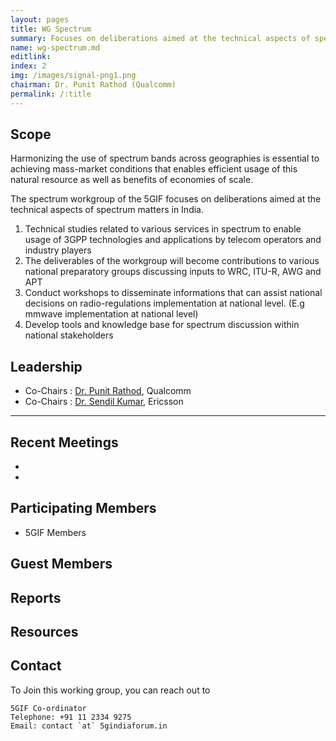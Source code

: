 ```yaml
---
layout: pages
title: WG Spectrum
summary: Focuses on deliberations aimed at the technical aspects of spectrum matters in India.
name: wg-spectrum.md
editlink:  
index: 2
img: /images/signal-png1.png
chairman: Dr. Punit Rathod (Qualcomm)
permalink: /:title
---
```



## Scope

Harmonizing the use of spectrum bands across geographies is essential to achieving mass-market conditions that enables efficient usage of this natural resource as well as benefits of economies of scale. 

The spectrum workgroup of the 5GIF focuses on deliberations aimed at the technical aspects of
spectrum matters in India.

1. Technical studies related to various services in spectrum to enable usage of 3GPP technologies and
applications by telecom operators and industry players
2. The deliverables of the workgroup will become contributions to various national preparatory groups
discussing inputs to WRC, ITU-R, AWG and APT
3. Conduct workshops to disseminate informations that can assist national decisions on radio-regulations
implementation at national level. (E.g mmwave implementation at national level)
4. Develop tools and knowledge base for spectrum discussion within national stakeholders
 

## Leadership 
- Co-Chairs : [Dr. Punit Rathod](https://www.linkedin.com/in/punitrathod/), Qualcomm
- Co-Chairs : [Dr. Sendil Kumar](https://www.linkedin.com/in/skdevar/), Ericsson

--------------------
 
## Recent Meetings
- 
- 

## Participating Members 
- 5GIF Members

## Guest Members


## Reports


## Resources


## Contact
To Join this working group, you can reach out to
```
5GIF Co-ordinator
Telephone: +91 11 2334 9275
Email: contact `at` 5gindiaforum.in
```


